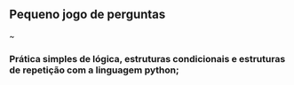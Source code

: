 ## Pequeno jogo de perguntas 
~
### Prática simples de lógica, estruturas condicionais e estruturas de repetição com a linguagem python;

